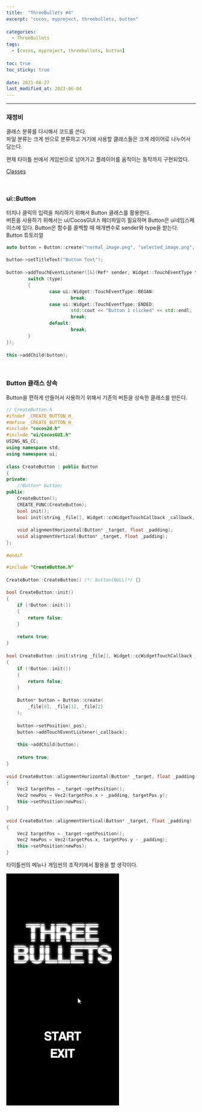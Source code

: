 ```yaml
---
title:  "ThreeBullets #4"
excerpt: "cocos, myproject, threebullets, button"

categories:
  - ThreeBullets
tags:
  - [cocos, myproject, threebullets, button]

toc: true
toc_sticky: true
 
date: 2021-08-27 
last_modified_at: 2023-06-04
---  
```


***

### 재정비
클래스 분류를 다시해서 코드를 쓴다.  
파일 분류는 크게 씬으로 분류하고 거기에 사용할 클래스들은 크게 레이어로 나누어서 담는다.

현재 타이틀 씬에서 게임씬으로 넘어가고 플레이어를 움직이는 동작까지 구현되었다.

[Classes](https://github.com/Bakcoding/ThreeBullets/tree/main/Classes)

<br/>

### ui::Button  
터치나 클릭의 입력을 처리하기 위해서 Button 클래스를 활용한다.  
버튼을 사용하기 위해서는 ui/CocosGUI.h 헤더파일이 필요하며 Button은 ui네임스페이스에 있다.
Button은 함수를 콜백할 때 매개변수로 sender와 type을 받는다.
Button 튜토리얼

```cpp
auto button = Button::create("normal_image.png", "selected_image.png", "disabled_image.png");

button->setTitleText("Button Text");

button->addTouchEventListener([&](Ref* sender, Widget::TouchEventType type){
        switch (type)
        {
                case ui::Widget::TouchEventType::BEGAN:
                        break;
                case ui::Widget::TouchEventType::ENDED:
                        std::cout << "Button 1 clicked" << std::endl;
                        break;
                default:
                        break;
        }
});

this->addChild(button);
```

<br/>

### Button 클래스 상속  
Button을 편하게 만들어서 사용하기 위해서 기존의 버튼을 상속한 클래스를 만든다.

```cpp
// CreateButton.h
#ifndef _CREATE_BUTTON_H_
#define _CREATE_BUTTON_H_
#include "cocos2d.h"
#include "ui/CocosGUI.h"
USING_NS_CC;
using namespace std;
using namespace ui;

class CreateButton : public Button
{
private:
	//Button* button;
public:
	CreateButton();
	CREATE_FUNC(CreateButton);
	bool init();
	bool init(string _file[], Widget::ccWidgetTouchCallback _callback, Vec2 _pos);

	void alignmentHorizontal(Button* _target, float _padding);
	void alignmentVertical(Button* _target, float _padding);
};

#endif
```

```cpp
#include "CreateButton.h"

CreateButton::CreateButton() /*: button(NULL)*/ {}

bool CreateButton::init()
{
	if (!Button::init())
	{
		return false;
	}

	return true;
}

bool CreateButton::init(string _file[], Widget::ccWidgetTouchCallback _callback, Vec2 _pos)
{
	if (!Button::init())
	{
		return false;
	}

	Button* button = Button::create(
		_file[0], _file[1], _file[2]
	);

	button->setPosition(_pos);
	button->addTouchEventListener(_callback);

	this->addChild(button);

	return true;
}

void CreateButton::alignmentHorizontal(Button* _target, float _padding)
{
	Vec2 targetPos = _target->getPosition();
	Vec2 newPos = Vec2(targetPos.x + _padding, targetPos.y);
	this->setPosition(newPos);
}

void CreateButton::alignmentVertical(Button* _target, float _padding)
{
	Vec2 targetPos = _target->getPosition();
	Vec2 newPos = Vec2(targetPos.x, targetPos.y - _padding);
	this->setPosition(newPos);
}
```

타이틀씬의 메뉴나 게임씬의 조작키에서 활용을 할 생각이다.

![play_test](/assets/images/posting/20210827/play_test.gif)




